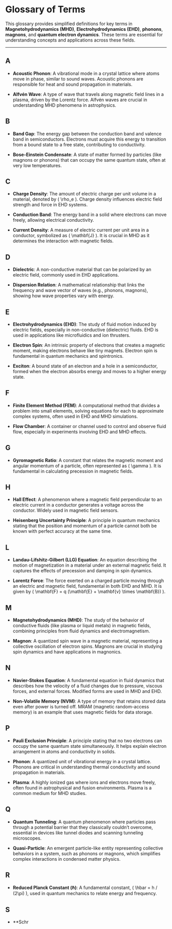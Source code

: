 # Glossary of Terms

This glossary provides simplified definitions for key terms in **Magnetohydrodynamics (MHD)**, **Electrohydrodynamics (EHD)**, **phonons**, **magnons**, and **quantum electron dynamics**. These terms are essential for understanding concepts and applications across these fields.

---

## A

- **Acoustic Phonon**: A vibrational mode in a crystal lattice where atoms move in phase, similar to sound waves. Acoustic phonons are responsible for heat and sound propagation in materials.

- **Alfvén Wave**: A type of wave that travels along magnetic field lines in a plasma, driven by the Lorentz force. Alfvén waves are crucial in understanding MHD phenomena in astrophysics.

## B

- **Band Gap**: The energy gap between the conduction band and valence band in semiconductors. Electrons must acquire this energy to transition from a bound state to a free state, contributing to conductivity.

- **Bose-Einstein Condensate**: A state of matter formed by particles (like magnons or phonons) that can occupy the same quantum state, often at very low temperatures.

## C

- **Charge Density**: The amount of electric charge per unit volume in a material, denoted by \( \rho_e \). Charge density influences electric field strength and force in EHD systems.

- **Conduction Band**: The energy band in a solid where electrons can move freely, allowing electrical conductivity.

- **Current Density**: A measure of electric current per unit area in a conductor, symbolized as \( \mathbf{J} \). It is crucial in MHD as it determines the interaction with magnetic fields.

## D

- **Dielectric**: A non-conductive material that can be polarized by an electric field, commonly used in EHD applications.

- **Dispersion Relation**: A mathematical relationship that links the frequency and wave vector of waves (e.g., phonons, magnons), showing how wave properties vary with energy.

## E

- **Electrohydrodynamics (EHD)**: The study of fluid motion induced by electric fields, especially in non-conductive (dielectric) fluids. EHD is used in applications like microfluidics and ion thrusters.

- **Electron Spin**: An intrinsic property of electrons that creates a magnetic moment, making electrons behave like tiny magnets. Electron spin is fundamental in quantum mechanics and spintronics.

- **Exciton**: A bound state of an electron and a hole in a semiconductor, formed when the electron absorbs energy and moves to a higher energy state.

## F

- **Finite Element Method (FEM)**: A computational method that divides a problem into small elements, solving equations for each to approximate complex systems, often used in EHD and MHD simulations.

- **Flow Chamber**: A container or channel used to control and observe fluid flow, especially in experiments involving EHD and MHD effects.

## G

- **Gyromagnetic Ratio**: A constant that relates the magnetic moment and angular momentum of a particle, often represented as \( \gamma \). It is fundamental in calculating precession in magnetic fields.

## H

- **Hall Effect**: A phenomenon where a magnetic field perpendicular to an electric current in a conductor generates a voltage across the conductor. Widely used in magnetic field sensors.

- **Heisenberg Uncertainty Principle**: A principle in quantum mechanics stating that the position and momentum of a particle cannot both be known with perfect accuracy at the same time.

## L

- **Landau-Lifshitz-Gilbert (LLG) Equation**: An equation describing the motion of magnetization in a material under an external magnetic field. It captures the effects of precession and damping in spin dynamics.

- **Lorentz Force**: The force exerted on a charged particle moving through an electric and magnetic field, fundamental in both EHD and MHD. It is given by \( \mathbf{F} = q (\mathbf{E} + \mathbf{v} \times \mathbf{B}) \).

## M

- **Magnetohydrodynamics (MHD)**: The study of the behavior of conductive fluids (like plasma or liquid metals) in magnetic fields, combining principles from fluid dynamics and electromagnetism.

- **Magnon**: A quantized spin wave in a magnetic material, representing a collective oscillation of electron spins. Magnons are crucial in studying spin dynamics and have applications in magnonics.

## N

- **Navier-Stokes Equation**: A fundamental equation in fluid dynamics that describes how the velocity of a fluid changes due to pressure, viscous forces, and external forces. Modified forms are used in MHD and EHD.

- **Non-Volatile Memory (NVM)**: A type of memory that retains stored data even after power is turned off. MRAM (magnetic random-access memory) is an example that uses magnetic fields for data storage.

## P

- **Pauli Exclusion Principle**: A principle stating that no two electrons can occupy the same quantum state simultaneously. It helps explain electron arrangement in atoms and conductivity in solids.

- **Phonon**: A quantized unit of vibrational energy in a crystal lattice. Phonons are critical in understanding thermal conductivity and sound propagation in materials.

- **Plasma**: A highly ionized gas where ions and electrons move freely, often found in astrophysical and fusion environments. Plasma is a common medium for MHD studies.

## Q

- **Quantum Tunneling**: A quantum phenomenon where particles pass through a potential barrier that they classically couldn’t overcome, essential in devices like tunnel diodes and scanning tunneling microscopes.

- **Quasi-Particle**: An emergent particle-like entity representing collective behaviors in a system, such as phonons or magnons, which simplifies complex interactions in condensed matter physics.

## R

- **Reduced Planck Constant (ℏ)**: A fundamental constant, \( \hbar = h / (2\pi) \), used in quantum mechanics to relate energy and frequency.

## S

- **Schr
